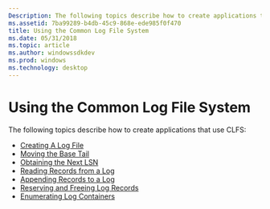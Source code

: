 ```yaml
---
Description: The following topics describe how to create applications that use CLFS
ms.assetid: 7ba99289-b4db-45c9-868e-ede985f0f470
title: Using the Common Log File System
ms.date: 05/31/2018
ms.topic: article
ms.author: windowssdkdev
ms.prod: windows
ms.technology: desktop
---
```


# Using the Common Log File System

The following topics describe how to create applications that use CLFS:

-   [Creating A Log File](creating-a-log-file.md)
-   [Moving the Base Tail](moving-the-base-tail-with-advancelogbase.md)
-   [Obtaining the Next LSN](obtaining-the-next-lsn.md)
-   [Reading Records from a Log](reading-records-from-a-log.md)
-   [Appending Records to a Log](appending-records-to-a-log.md)
-   [Reserving and Freeing Log Records](reserving-and-freeing-log-records.md)
-   [Enumerating Log Containers](enumerating-log-containers.md)

 

 



